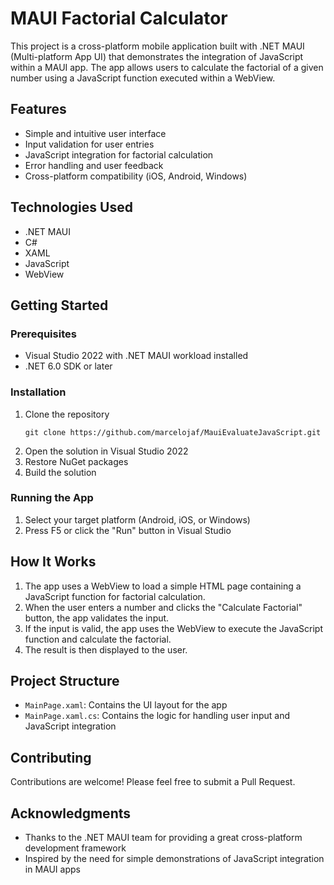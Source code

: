 # MAUI Factorial Calculator

This project is a cross-platform mobile application built with .NET MAUI (Multi-platform App UI) that demonstrates the integration of JavaScript within a MAUI app. The app allows users to calculate the factorial of a given number using a JavaScript function executed within a WebView.

## Features

- Simple and intuitive user interface
- Input validation for user entries
- JavaScript integration for factorial calculation
- Error handling and user feedback
- Cross-platform compatibility (iOS, Android, Windows)

## Technologies Used

- .NET MAUI
- C#
- XAML
- JavaScript
- WebView

## Getting Started

### Prerequisites

- Visual Studio 2022 with .NET MAUI workload installed
- .NET 6.0 SDK or later

### Installation

1. Clone the repository
   ```
   git clone https://github.com/marcelojaf/MauiEvaluateJavaScript.git
   ```
2. Open the solution in Visual Studio 2022
3. Restore NuGet packages
4. Build the solution

### Running the App

1. Select your target platform (Android, iOS, or Windows)
2. Press F5 or click the "Run" button in Visual Studio

## How It Works

1. The app uses a WebView to load a simple HTML page containing a JavaScript function for factorial calculation.
2. When the user enters a number and clicks the "Calculate Factorial" button, the app validates the input.
3. If the input is valid, the app uses the WebView to execute the JavaScript function and calculate the factorial.
4. The result is then displayed to the user.

## Project Structure

- `MainPage.xaml`: Contains the UI layout for the app
- `MainPage.xaml.cs`: Contains the logic for handling user input and JavaScript integration

## Contributing

Contributions are welcome! Please feel free to submit a Pull Request.

## Acknowledgments

- Thanks to the .NET MAUI team for providing a great cross-platform development framework
- Inspired by the need for simple demonstrations of JavaScript integration in MAUI apps
